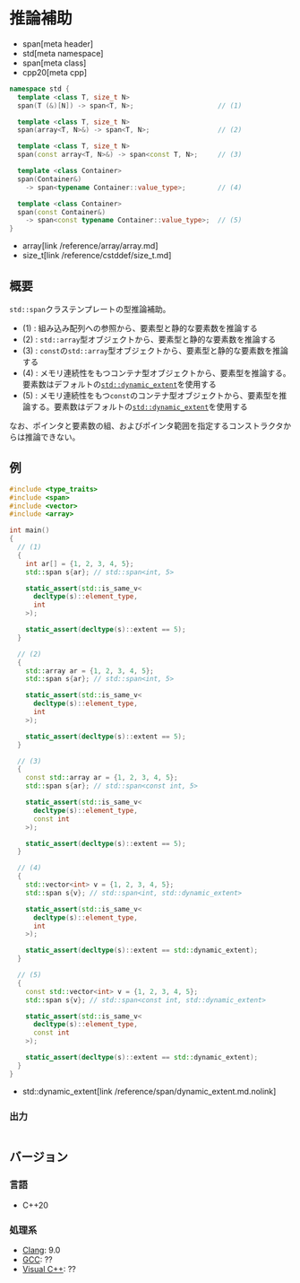 # 推論補助
* span[meta header]
* std[meta namespace]
* span[meta class]
* cpp20[meta cpp]

```cpp
namespace std {
  template <class T, size_t N>
  span(T (&)[N]) -> span<T, N>;                     // (1)

  template <class T, size_t N>
  span(array<T, N>&) -> span<T, N>;                 // (2)

  template <class T, size_t N>
  span(const array<T, N>&) -> span<const T, N>;     // (3)

  template <class Container>
  span(Container&)
    -> span<typename Container::value_type>;        // (4)

  template <class Container>
  span(const Container&)
    -> span<const typename Container::value_type>;  // (5)
}
```
* array[link /reference/array/array.md]
* size_t[link /reference/cstddef/size_t.md]

## 概要
`std::span`クラステンプレートの型推論補助。

- (1) : 組み込み配列への参照から、要素型と静的な要素数を推論する
- (2) : `std::array`型オブジェクトから、要素型と静的な要素数を推論する
- (3) : `const`の`std::array`型オブジェクトから、要素型と静的な要素数を推論する
- (4) : メモリ連続性をもつコンテナ型オブジェクトから、要素型を推論する。要素数はデフォルトの[`std::dynamic_extent`](/reference/span/dynamic_extent.md.nolink)を使用する
- (5) : メモリ連続性をもつ`const`のコンテナ型オブジェクトから、要素型を推論する。要素数はデフォルトの[`std::dynamic_extent`](/reference/span/dynamic_extent.md.nolink)を使用する

なお、ポインタと要素数の組、およびポインタ範囲を指定するコンストラクタからは推論できない。


## 例
```cpp example
#include <type_traits>
#include <span>
#include <vector>
#include <array>

int main()
{
  // (1)
  {
    int ar[] = {1, 2, 3, 4, 5};
    std::span s{ar}; // std::span<int, 5>

    static_assert(std::is_same_v<
      decltype(s)::element_type,
      int
    >);

    static_assert(decltype(s)::extent == 5);
  }

  // (2)
  {
    std::array ar = {1, 2, 3, 4, 5};
    std::span s{ar}; // std::span<int, 5>

    static_assert(std::is_same_v<
      decltype(s)::element_type,
      int
    >);

    static_assert(decltype(s)::extent == 5);
  }

  // (3)
  {
    const std::array ar = {1, 2, 3, 4, 5};
    std::span s{ar}; // std::span<const int, 5>

    static_assert(std::is_same_v<
      decltype(s)::element_type,
      const int
    >);

    static_assert(decltype(s)::extent == 5);
  }

  // (4)
  {
    std::vector<int> v = {1, 2, 3, 4, 5};
    std::span s{v}; // std::span<int, std::dynamic_extent>

    static_assert(std::is_same_v<
      decltype(s)::element_type,
      int
    >);

    static_assert(decltype(s)::extent == std::dynamic_extent);
  }

  // (5)
  {
    const std::vector<int> v = {1, 2, 3, 4, 5};
    std::span s{v}; // std::span<const int, std::dynamic_extent>

    static_assert(std::is_same_v<
      decltype(s)::element_type,
      const int
    >);

    static_assert(decltype(s)::extent == std::dynamic_extent);
  }
}
```
* std::dynamic_extent[link /reference/span/dynamic_extent.md.nolink]

### 出力
```
```

## バージョン
### 言語
- C++20

### 処理系
- [Clang](/implementation.md#clang): 9.0
- [GCC](/implementation.md#gcc): ??
- [Visual C++](/implementation.md#visual_cpp): ??
